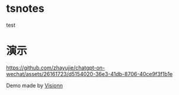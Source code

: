 # tsnotes

test

# 演示

https://github.com/zhayujie/chatgpt-on-wechat/assets/26161723/d5154020-36e3-41db-8706-40ce9f3f1b1e

Demo made by [Visionn](https://www.wangpc.cc/)
<!--stackedit_data:
eyJoaXN0b3J5IjpbLTI4MjYyNTQ1MCwxMjYzNjQyNzAxXX0=
-->